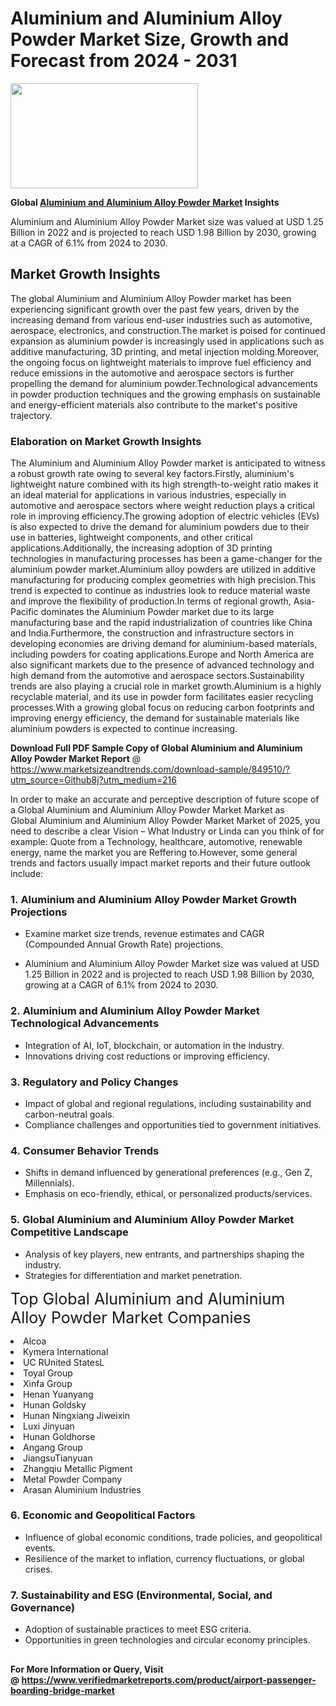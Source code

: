 <H1>Aluminium and Aluminium Alloy Powder Market Size, Growth and Forecast from 2024 - 2031</H1><img class="aligncenter size-medium wp-image-584254" src="https://thirdeyenews.in/wp-content/uploads/2024/09/Global-Market-Research-300x168.jpeg" alt="" width="300" height="168" /><p><strong>Global&nbsp;<a href="https://www.marketsizeandtrends.com/download-sample/849510/?utm_source=Github8j?utm_medium=216">Aluminium and Aluminium Alloy Powder Market</a> Insights</strong></p><p>Aluminium and Aluminium Alloy Powder Market size was valued at USD 1.25 Billion in 2022 and is projected to reach USD 1.98 Billion by 2030, growing at a CAGR of 6.1% from 2024 to 2030.</p><p><h2>Market Growth Insights</h2> The global Aluminium and Aluminium Alloy Powder market has been experiencing significant growth over the past few years, driven by the increasing demand from various end-user industries such as automotive, aerospace, electronics, and construction.The market is poised for continued expansion as aluminium powder is increasingly used in applications such as additive manufacturing, 3D printing, and metal injection molding.Moreover, the ongoing focus on lightweight materials to improve fuel efficiency and reduce emissions in the automotive and aerospace sectors is further propelling the demand for aluminium powder.Technological advancements in powder production techniques and the growing emphasis on sustainable and energy-efficient materials also contribute to the market's positive trajectory. <h3>Elaboration on Market Growth Insights</h3> The Aluminium and Aluminium Alloy Powder market is anticipated to witness a robust growth rate owing to several key factors.Firstly, aluminium's lightweight nature combined with its high strength-to-weight ratio makes it an ideal material for applications in various industries, especially in automotive and aerospace sectors where weight reduction plays a critical role in improving efficiency.The growing adoption of electric vehicles (EVs) is also expected to drive the demand for aluminium powders due to their use in batteries, lightweight components, and other critical applications.Additionally, the increasing adoption of 3D printing technologies in manufacturing processes has been a game-changer for the aluminium powder market.Aluminium alloy powders are utilized in additive manufacturing for producing complex geometries with high precision.This trend is expected to continue as industries look to reduce material waste and improve the flexibility of production.In terms of regional growth, Asia-Pacific dominates the Aluminium Powder market due to its large manufacturing base and the rapid industrialization of countries like China and India.Furthermore, the construction and infrastructure sectors in developing economies are driving demand for aluminium-based materials, including powders for coating applications.Europe and North America are also significant markets due to the presence of advanced technology and high demand from the automotive and aerospace sectors.Sustainability trends are also playing a crucial role in market growth.Aluminium is a highly recyclable material, and its use in powder form facilitates easier recycling processes.With a growing global focus on reducing carbon footprints and improving energy efficiency, the demand for sustainable materials like aluminium powders is expected to continue increasing.</p><p><span class=""><strong>Download Full PDF Sample Copy of Global Aluminium and Aluminium Alloy Powder Market Report</strong> @ <a href="https://www.marketsizeandtrends.com/download-sample/849510/?utm_source=Github8j?utm_medium=216" target="_blank">https://www.marketsizeandtrends.com/download-sample/849510/?utm_source=Github8j?utm_medium=216</a></span></p><p>In order to make an accurate and perceptive description of future scope of a Global&nbsp;Aluminium and Aluminium Alloy Powder Market Market as Global&nbsp;Aluminium and Aluminium Alloy Powder Market Market of 2025, you need to describe a clear Vision &ndash; What Industry or Linda can you think of for example: Quote from a Technology, healthcare, automotive, renewable energy, name the market you are Reffering to.However, some general trends and factors usually impact market reports and their future outlook include:</p><h3>1.&nbsp;<strong>Aluminium and Aluminium Alloy Powder Market Growth Projections</strong></h3><ul><li>Examine market size trends, revenue estimates and CAGR (Compounded Annual Growth Rate) projections.</li><li><p>Aluminium and Aluminium Alloy Powder Market size was valued at USD 1.25 Billion in 2022 and is projected to reach USD 1.98 Billion by 2030, growing at a CAGR of 6.1% from 2024 to 2030.</p></li></ul><h3>2.&nbsp;<strong>Aluminium and Aluminium Alloy Powder Market Technological Advancements</strong></h3><ul><li>Integration of AI, IoT, blockchain, or automation in the industry.</li><li>Innovations driving cost reductions or improving efficiency.</li></ul><h3>3.&nbsp;<strong>Regulatory and Policy Changes</strong></h3><ul><li>Impact of global and regional regulations, including sustainability and carbon-neutral goals.</li><li>Compliance challenges and opportunities tied to government initiatives.</li></ul><h3>4.&nbsp;<strong>Consumer Behavior Trends</strong></h3><ul><li>Shifts in demand influenced by generational preferences (e.g., Gen Z, Millennials).</li><li>Emphasis on eco-friendly, ethical, or personalized products/services.</li></ul><h3>5.&nbsp;<strong>Global Aluminium and Aluminium Alloy Powder Market Competitive Landscape</strong></h3><ul><li>Analysis of key players, new entrants, and partnerships shaping the industry.</li><li>Strategies for differentiation and market penetration.</li></ul><p data-pm-slice="1 1 []"><span style="color: inherit; font-family: inherit; font-size: 25px;">Top Global Aluminium and Aluminium Alloy Powder Market Companies</span></p><div class="" data-test-id=""><p><li>Alcoa</li><li> Kymera International</li><li> UC RUnited StatesL</li><li> Toyal Group</li><li> Xinfa Group</li><li> Henan Yuanyang</li><li> Hunan Goldsky</li><li> Hunan Ningxiang Jiweixin</li><li> Luxi Jinyuan</li><li> Hunan Goldhorse</li><li> Angang Group</li><li> JiangsuTianyuan</li><li> Zhangqiu Metallic Pigment</li><li> Metal Powder Company</li><li> Arasan Aluminium Industries</li></p></div><h3>6.&nbsp;<strong>Economic and Geopolitical Factors</strong></h3><ul><li>Influence of global economic conditions, trade policies, and geopolitical events.</li><li>Resilience of the market to inflation, currency fluctuations, or global crises.</li></ul><h3>7.&nbsp;<strong>Sustainability and ESG (Environmental, Social, and Governance)</strong></h3><ul><li>Adoption of sustainable practices to meet ESG criteria.</li><li>Opportunities in green technologies and circular economy principles.</li></ul><h2><strong style="font-size: 14px;">For More Information or Query, Visit @&nbsp;</strong><a style="background-color: #ffffff; font-size: 14px;" href="https://www.marketsizeandtrends.com/report/aluminium-and-aluminium-alloy-powder-market/" target="_blank">https://www.verifiedmarketreports.com/product/airport-passenger-boarding-bridge-market</a></h2>